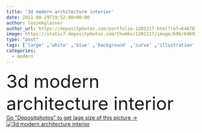 ```yaml
---
title: '3d modern architecture interior'
date: 2011-09-29T19:52:08+00:00
author: leszekglasner
author_url: https://depositphotos.com/portfolio-1202217.html?ref=64678756
image: https://static7.depositphotos.com/thumbs/1202217/image/696/6969333/api_thumb_450.jpg?forcejpeg=true
type: "post"
tags: ['large' ,'white' ,'blue' ,'background' ,'curve' ,'illustration' ,'design' ,'space' ,'shape' ,'business' ,'empty' ,'new' ,'sunlight' ,'sun' ,'abstract' ,'light' ,'technology' ,'style' ,'road' ,'3d' ,'modern' ,'open' ,'concept' ,'architecture' ,'building' ,'construction' ,'estate' ,'futuristic' ,'house' ,'office' ,'structure' ,'urban' ,'wall' ,'window' ,'interior' ,'indoor' ,'blank' ,'home' ,'fingers' ,'organic' ,'clean' ,'inside' ,'floor' ,'geometric' ,'future' ,'hall' ,'dome' ,'map' ,'apartment' ,'residential' ]
categories: 
  - modern
---
```

<div aling="center">
            <font size="60"> 3d modern architecture interior</font>   
</div>
<div>
    <a href='https://depositphotos.com/6969333/stock-photo-3d-modern-architecture-interior.html?ref=64678756' target=_blank > Go "Depositphotos" to get lage size of this picture ->
        <img href='https://depositphotos.com/6969333/stock-photo-3d-modern-architecture-interior.html?ref=64678756' src='https://static7.depositphotos.com/1202217/696/i/950/depositphotos_6969333-stock-photo-3d-modern-architecture-interior.jpg?forcejpeg=true' alt='3d modern architecture interior' >
    </a>
</div>
